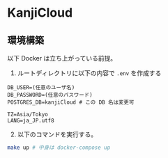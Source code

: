# KanjiCloud

## 環境構築
以下 Docker は立ち上がっている前提。

1. ルートディレクトリに以下の内容で `.env` を作成する
```.env
DB_USER=(任意のユーザ名)
DB_PASSWORD=(任意のパスワード)
POSTGRES_DB=kanjiCloud # この DB 名は変更可

TZ=Asia/Tokyo
LANG=ja_JP.utf8
```

2. 以下のコマンドを実行する。
```sh
make up # 中身は docker-compose up
```
